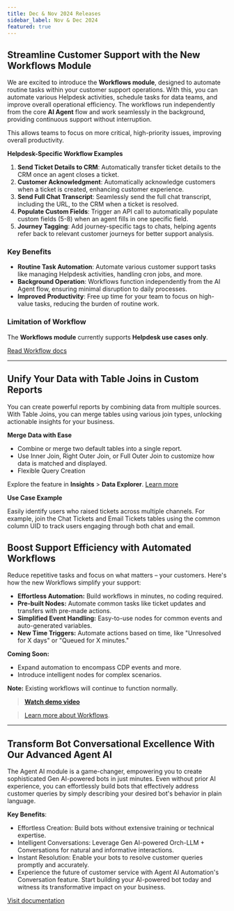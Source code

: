 ```yaml
---
title: Dec & Nov 2024 Releases 
sidebar_label: Nov & Dec 2024
featured: true
---
```


## Streamline Customer Support with the New Workflows Module

We are excited to introduce the **Workflows module**, designed to automate routine tasks within your customer support operations. With this, you can automate various Helpdesk activities, schedule tasks for data teams, and improve overall operational efficiency. The workflows run independently from the core **AI Agent** flow and work seamlessly in the background, providing continuous support without interruption.  

This allows teams to focus on more critical, high-priority issues, improving overall productivity.

**Helpdesk-Specific Workflow Examples**  

1. **Send Ticket Details to CRM**: Automatically transfer ticket details to the CRM once an agent closes a ticket.
2. **Customer Acknowledgment**: Automatically acknowledge customers when a ticket is created, enhancing customer experience.
3. **Send Full Chat Transcript**: Seamlessly send the full chat transcript, including the URL, to the CRM when a ticket is resolved.
4. **Populate Custom Fields**: Trigger an API call to automatically populate custom fields (5-8) when an agent fills in one specific field.
5. **Journey Tagging**: Add journey-specific tags to chats, helping agents refer back to relevant customer journeys for better support analysis.


### Key Benefits

- **Routine Task Automation**: Automate various customer support tasks like managing Helpdesk activities, handling cron jobs, and more.
- **Background Operation**: Workflows function independently from the AI Agent flow, ensuring minimal disruption to daily processes.
- **Improved Productivity**: Free up time for your team to focus on high-value tasks, reducing the burden of routine work.


### Limitation of Workflow
The **Workflows module** currently supports **Helpdesk use cases only**.


[Read Workflow docs](https://docs.yellow.ai/docs/platform_concepts/studio/build/workflows)

---


## Unify Your Data with Table Joins in Custom Reports

You can create powerful reports by combining data from multiple sources. With Table Joins, you can merge tables using various join types, unlocking actionable insights for your business. 

**Merge Data with Ease**
* Combine or merge two default tables into a single report.
* Use Inner Join, Right Outer Join, or Full Outer Join to customize how data is matched and displayed.
* Flexible Query Creation

Explore the feature in **Insights** > **Data Explorer**. [Learn more](https://docs.yellow.ai/docs/platform_concepts/growth/dataexplorer/table_join)


**Use Case Example**

Easily identify users who raised tickets across multiple channels. For example, join the Chat Tickets and Email Tickets tables using the common column UID to track users engaging through both chat and email.






## Boost Support Efficiency with Automated Workflows

Reduce repetitive tasks and focus on what matters – your customers. Here's how the new Workflows simplify your support:

* **Effortless Automation:** Build workflows in minutes, no coding required.
* **Pre-built Nodes:** Automate common tasks like ticket updates and transfers with pre-made actions.
* **Simplified Event Handling:** Easy-to-use nodes for common events and auto-generated variables.
* **New Time Triggers:** Automate actions based on time, like "Unresolved for X days" or "Queued for X minutes."

**Coming Soon:**

* Expand automation to encompass CDP events and more.
* Introduce intelligent nodes for complex scenarios.



**Note:** Existing workflows will continue to function normally.

> **[Watch demo video](https://www.youtube.com/watch?v=QMsWjBu2ltU)**


> [Learn more about Workflows](https://docs.yellow.ai/docs/platform_concepts/studio/build/workflows#workflows-overview).

----

## Transform Bot Conversational Excellence With Our Advanced Agent AI

The Agent AI module is a game-changer, empowering you to create sophisticated Gen AI-powered bots in just minutes. Even without prior AI experience, you can effortlessly build bots that effectively address customer queries by simply describing your desired bot's behavior in plain language.

**Key Benefits**:
* Effortless Creation: Build bots without extensive training or technical expertise.
* Intelligent Conversations: Leverage Gen AI-powered Orch-LLM + Conversations for natural and informative interactions.
* Instant Resolution: Enable your bots to resolve customer queries promptly and accurately.
* Experience the future of customer service with Agent AI Automation's Conversation feature. Start building your AI-powered bot today and witness its transformative impact on your business.

[Visit documentation](https://docs.yellow.ai/docs/platform_concepts/AIAgent/aiagent_intro)



